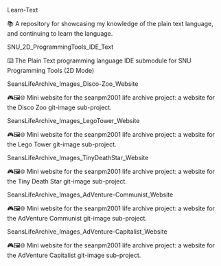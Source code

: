 
Learn-Text

📚️ A repository for showcasing my knowledge of the plain text language, and continuing to learn the language.

SNU_2D_ProgrammingTools_IDE_Text

⌨️ The Plain Text programming language IDE submodule for SNU Programming Tools (2D Mode) 

SeansLifeArchive_Images_Disco-Zoo_Website

🎮️🖼️🌐️ Mini website for the seanpm2001 life archive project: a website for the Disco Zoo git-image sub-project.

SeansLifeArchive_Images_LegoTower_Website

🎮️🖼️🌐️ Mini website for the seanpm2001 life archive project: a website for the Lego Tower git-image sub-project.

SeansLifeArchive_Images_TinyDeathStar_Website

🎮️🖼️🌐️ Mini website for the seanpm2001 life archive project: a website for the Tiny Death Star git-image sub-project.

SeansLifeArchive_Images_AdVenture-Communist_Website

🎮️🖼️🌐️ Mini website for the seanpm2001 life archive project: a website for the AdVenture Communist git-image sub-project.

SeansLifeArchive_Images_AdVenture-Capitalist_Website

🎮️🖼️🌐️ Mini website for the seanpm2001 life archive project: a website for the AdVenture Capitalist git-image sub-project.

